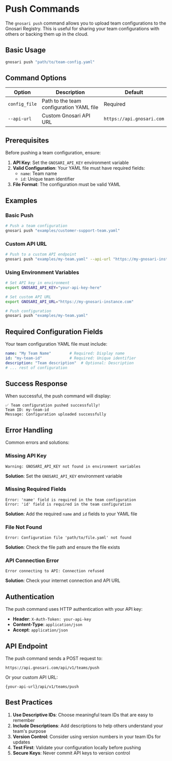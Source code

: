 # Push Commands

The `gnosari push` command allows you to upload team configurations to the Gnosari Registry. This is useful for sharing your team configurations with others or backing them up in the cloud.

## Basic Usage

```bash
gnosari push "path/to/team-config.yaml"
```

## Command Options

| Option | Description | Default |
|--------|-------------|---------|
| `config_file` | Path to the team configuration YAML file | Required |
| `--api-url` | Custom Gnosari API URL | `https://api.gnosari.com` |

## Prerequisites

Before pushing a team configuration, ensure:

1. **API Key**: Set the `GNOSARI_API_KEY` environment variable
2. **Valid Configuration**: Your YAML file must have required fields:
   - `name`: Team name
   - `id`: Unique team identifier
3. **File Format**: The configuration must be valid YAML

## Examples

### Basic Push

```bash
# Push a team configuration
gnosari push "examples/customer-support-team.yaml"
```

### Custom API URL

```bash
# Push to a custom API endpoint
gnosari push "examples/my-team.yaml" --api-url "https://my-gnosari-instance.com"
```

### Using Environment Variables

```bash
# Set API key in environment
export GNOSARI_API_KEY="your-api-key-here"

# Set custom API URL
export GNOSARI_API_URL="https://my-gnosari-instance.com"

# Push configuration
gnosari push "examples/my-team.yaml"
```

## Required Configuration Fields

Your team configuration YAML file must include:

```yaml
name: "My Team Name"        # Required: Display name
id: "my-team-id"            # Required: Unique identifier
description: "Team description"  # Optional: Description
# ... rest of configuration
```

## Success Response

When successful, the push command will display:

```
✅ Team configuration pushed successfully!
Team ID: my-team-id
Message: Configuration uploaded successfully
```

## Error Handling

Common errors and solutions:

### Missing API Key
```
Warning: GNOSARI_API_KEY not found in environment variables
```
**Solution**: Set the `GNOSARI_API_KEY` environment variable

### Missing Required Fields
```
Error: 'name' field is required in the team configuration
Error: 'id' field is required in the team configuration
```
**Solution**: Add the required `name` and `id` fields to your YAML file

### File Not Found
```
Error: Configuration file 'path/to/file.yaml' not found
```
**Solution**: Check the file path and ensure the file exists

### API Connection Error
```
Error connecting to API: Connection refused
```
**Solution**: Check your internet connection and API URL

## Authentication

The push command uses HTTP authentication with your API key:

- **Header**: `X-Auth-Token: your-api-key`
- **Content-Type**: `application/json`
- **Accept**: `application/json`

## API Endpoint

The push command sends a POST request to:
```
https://api.gnosari.com/api/v1/teams/push
```

Or your custom API URL:
```
{your-api-url}/api/v1/teams/push
```

## Best Practices

1. **Use Descriptive IDs**: Choose meaningful team IDs that are easy to remember
2. **Include Descriptions**: Add descriptions to help others understand your team's purpose
3. **Version Control**: Consider using version numbers in your team IDs for updates
4. **Test First**: Validate your configuration locally before pushing
5. **Secure Keys**: Never commit API keys to version control